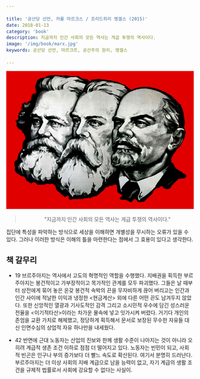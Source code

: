 ```yaml
---

title: '공산당 선언, 카를 마르크스 / 프리드히리 엥겔스 (2015)'
date: 2018-01-13
category: 'book'
description: 지금까지 인간 사회의 모든 역사는 게급 투쟁의 역사이다.
image: '/img/book/marx.jpg'
keywords: 공산당 선언, 마르크르, 공산주의 원리, 엥겔스

--- 
```


<p align="center"><img src="/img/book/marx.jpg" src="marx"></p>

> <center>"지금까지 인간 사회의 모든 역사는 게급 투쟁의 역사이다."</center>

 집단에 특성을 파악하는 방식으로 세상을 이해하면 개별성을 무시하는 오류가 있을 수 있다. 그러나 이러한 방식은 이해의 틀을 마련한다는 점에서 그 효용이 있다고 생각한다.

## 책 갈무리 

- 19 브르주아지는 역사에서 고도의 혁명적인 역할을 수행했다. 지배권을 획득한 부르주아지는 봉건적이고 가부장적이고 목가적인 관계를 모두 파괴했다. 그들은 날 때부터 상전에게 묶어 놓은 온갖 봉건적 속박의 끈을 무자비하게 끊어 버리고는 인간과 인간 사이에 적날한 이익과 냉정한 <현금계산> 외에 다른 어떤 끈도 남겨두지 않았다. 또한 신앙적인 열광과 기사도적인 감격 그리고 소시민적 우수에 담긴 성스러운 전율을 <이기적타산>이라는 차가운 물속에 넣고 잇가시켜 버렸다. 거기다 개인의 존엄을 교환 가치로 해체했고, 정당하게 획득해서 문서로 보장된 무수한 자유들 대신 인면수심의 상업적 자유 하나만을 내세웠다.

- 42 반면에 근대 노동자는 산업의 진보와 한께 생활 수준이 나아지는 것이 아니라 오히려 계급적 생존 조건 이하로 점점 더 떨어지고 있다. 노동자는 빈민이 되고, 사회적 빈곤은 인구나 부의 증가보다 더 빨느 속도로 확산된다. 여기서 분명히 드러난다. 부르주아지는 더 이상 사회의 지배 계급으로 남을 능력이 없고, 자기 계급의 생활 조건을 규제적 법률로서 사회에 강요할 수 없다는 사실이.

